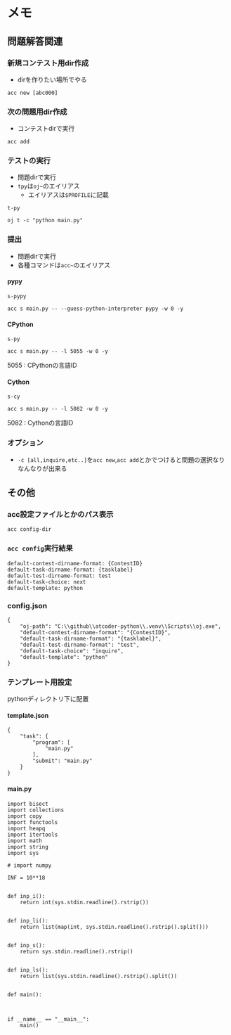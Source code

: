 # メモ
## 問題解答関連
### 新規コンテスト用dir作成
- dirを作りたい場所でやる
```
acc new [abc000]
```
### 次の問題用dir作成
- コンテストdirで実行
```
acc add
```
### テストの実行
- 問題dirで実行
- `tpy`は`oj~`のエイリアス
  - エイリアスは`$PROFILE`に記載
```
t-py
```
```
oj t -c "python main.py"
```
### 提出
- 問題dirで実行
- 各種コマンドは`acc~`のエイリアス
#### pypy
```
s-pypy
```
```
acc s main.py -- --guess-python-interpreter pypy -w 0 -y
```
#### CPython
```
s-py
```
```
acc s main.py -- -l 5055 -w 0 -y
```
5055 : CPythonの言語ID
#### Cython
```
s-cy
```
```
acc s main.py -- -l 5082 -w 0 -y
```
5082 : Cythonの言語ID
### オプション
- `-c [all,inquire,etc..]`を`acc new`,`acc add`とかでつけると問題の選択なりなんなりが出来る
## その他
### acc設定ファイルとかのパス表示
```
acc config-dir
```
### `acc config`実行結果
```
default-contest-dirname-format: {ContestID}
default-task-dirname-format: {tasklabel}
default-test-dirname-format: test
default-task-choice: next
default-template: python
```
### config.json
```
{
	"oj-path": "C:\\github\\atcoder-python\\.venv\\Scripts\\oj.exe",
	"default-contest-dirname-format": "{ContestID}",
	"default-task-dirname-format": "{tasklabel}",
	"default-test-dirname-format": "test",
	"default-task-choice": "inquire",
	"default-template": "python"
}
```
### テンプレート用設定
pythonディレクトリ下に配置
#### template.json
```
{
    "task": {
        "program": [
            "main.py"
        ],
        "submit": "main.py"
    }
}
```
#### main.py
```
import bisect
import collections
import copy
import functools
import heapq
import itertools
import math
import string
import sys

# import numpy

INF = 10**18


def inp_i():
    return int(sys.stdin.readline().rstrip())


def inp_li():
    return list(map(int, sys.stdin.readline().rstrip().split()))


def inp_s():
    return sys.stdin.readline().rstrip()


def inp_ls():
    return list(sys.stdin.readline().rstrip().split())


def main():
    


if __name__ == "__main__":
    main()
```
